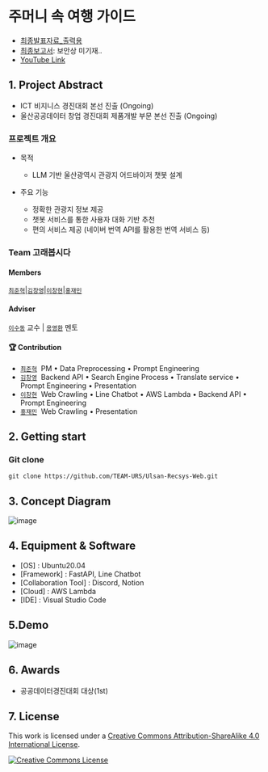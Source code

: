 # 주머니 속 여행 가이드

- [최종발표자료_출력용](https://github.com/GoraeBoB/line_chatbot/blob/master/%EB%B0%9C%ED%91%9C%EB%B3%B8_%EC%97%85%EB%A1%9C%EB%93%9C.pdf)
- [최종보고서](): 보안상 미기재..
- [YouTube Link](https://www.youtube.com/watch?v=yOv3faZS8Qo)
## 1. Project Abstract

- ICT 비지니스 경진대회 본선 진출 (Ongoing)
- 울산공공데이터 창업 경진대회 제품개발 부문 본선 진출 (Ongoing)
  
### 프로젝트 개요

* 목적
    * LLM 기반 울산광역시 관광지 어드바이저 챗봇 설계

* 주요 기능
    * 정확한 관광지 정보 제공
    * 챗봇 서비스를 통한 사용자 대화 기반 추천
    * 편의 서비스 제공 (네이버 번역 API를 활용한 번역 서비스 등)


### Team 고래봅시다

#### Members  
[`최준혁`](https://github.com/sxs770)|[`김창영`](https://github.com/ChangZero)|[`이창현`](https://github.com/LHyunn)|[`홍재민`]()

#### Adviser
[`이수동`](https://dais.ulsan.ac.kr/) 교수 | [`용영환`](https://xenonix.com/about/) 멘토

#### 🏆 Contribution  

- [`최준혁`](https://github.com/sxs770)&nbsp; PM • Data Preprocessing • Prompt Engineering
- [`김창영`](https://github.com/ChangZero)&nbsp; Backend API • Search Engine Process •  Translate service • Prompt Engineering • Presentation 
- [`이창현`](https://github.com/LHyunn)&nbsp; Web Crawling • Line Chatbot • AWS Lambda • Backend API • Prompt Engineering 
- [`홍재민`]()&nbsp; Web Crawling • Presentation 


## 2. Getting start

### Git clone
```
git clone https://github.com/TEAM-URS/Ulsan-Recsys-Web.git
```

## 3. Concept Diagram
![image](https://github.com/GoraeBoB/line_chatbot/assets/97018869/1cb69f6d-3c11-4ae1-a288-b8b0133b9cda)


## 4. Equipment & Software
- [OS] : Ubuntu20.04
- [Framework] : FastAPI, Line Chatbot
- [Collaboration Tool] : Discord, Notion
- [Cloud] : AWS Lambda
- [IDE] : Visual Studio Code


## 5.Demo
![image](https://github.com/GoraeBoB/line_chatbot/assets/97018869/3a7a995f-c714-47e7-8455-0b26e5842dc8)


## 6. Awards
- 공공데이터경진대회 대상(1st)
  
## 7. License

This work is licensed under a <a rel="license" href="http://creativecommons.org/licenses/by-sa/4.0/">Creative Commons Attribution-ShareAlike 4.0 International License</a>.

<a rel="license" href="http://creativecommons.org/licenses/by-sa/4.0/"><img alt="Creative Commons License" style="border-width:0" src="https://i.creativecommons.org/l/by-sa/4.0/88x31.png" /></a><br />
